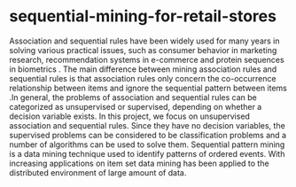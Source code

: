 # sequential-mining-for-retail-stores
Association and sequential rules have been widely used for many years in solving various practical issues, such as consumer behavior in marketing research, recommendation systems in e-commerce and protein sequences in biometrics . The main difference between mining association rules and sequential rules is that association rules only concern the co-occurrence relationship between items and ignore the sequential pattern between items .In general, the problems of association and sequential rules can be categorized as unsupervised or supervised, depending on whether a decision variable exists. In this project, we focus on unsupervised association and sequential rules. Since they have no decision variables, the supervised problems can be considered to be classification problems and a number of algorithms can be used to solve them. Sequential pattern mining is a data mining technique used to identify patterns of ordered events. With increasing applications on item set data mining has been applied to the distributed environment of large amount of data. 
